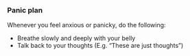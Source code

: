 ### Panic plan

Whenever you feel anxious or panicky, do the following:

- Breathe slowly and deeply with your belly
- Talk back to your thoughts (E.g. “These are just thoughts”)
